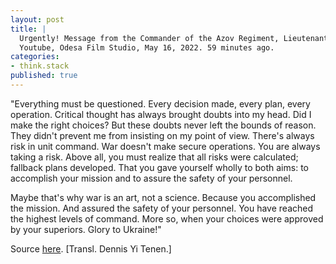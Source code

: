 ```yaml
---
layout: post
title: | 
  Urgently! Message from the Commander of the Azov Regiment, Lieutenant Colonel Prokopenko.
  Youtube, Odesa Film Studio, May 16, 2022. 59 minutes ago.
categories:
- think.stack
published: true
---
```


"Everything must be questioned. Every decision made, every plan, every operation. Critical
thought has always brought doubts into my head. Did I make the right choices? But these doubts
never left the bounds of reason. They didn't prevent me from insisting on my point of view.
There's always risk in unit command. War doesn't make secure operations. You are always taking
a risk. Above all, you must realize that all risks were calculated; fallback plans developed.
That you gave yourself wholly to both aims: to accomplish your mission and to assure the safety
of your personnel.

Maybe that's why war is an art, not a science. Because you accomplished the mission. And
assured the safety of your personnel. You have reached the highest levels of command. More so,
when your choices were approved by your superiors. Glory to Ukraine!"

Source [here][1]. [Transl. Dennis Yi Tenen.]

[1]: https://web.archive.org/web/*/https://www.youtube.com/watch?v=txXRrHWEQzE

